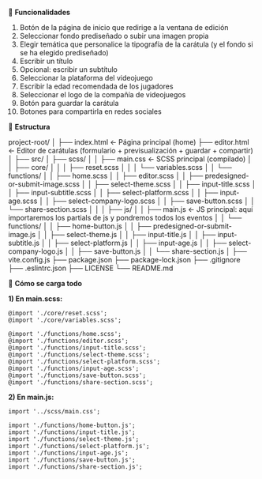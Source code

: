 🚀 **Funcionalidades**

1. Botón de la página de inicio que redirige a la ventana de edición
2. Seleccionar fondo prediseñado o subir una imagen propia
3. Elegir temática que personalice la tipografía de la carátula (y el fondo si se ha elegido prediseñado)
4. Escribir un título
5. Opcional: escribir un subtítulo
6. Seleccionar la plataforma del videojuego
7. Escribir la edad recomendada de los jugadores
8. Seleccionar el logo de la compañía de videojuegos
9. Botón para guardar la carátula
10. Botones para compartirla en redes sociales 

🔧 **Estructura**

project-root/
│
├── index.html                    ← Página principal (home)
├── editor.html                   ← Editor de carátulas (formulario + previsualización + guardar + compartir)
│
├── src/
│   ├── scss/
│   │   ├── main.css              ← SCSS principal (compilado)
│   │   ├── core/
│   │   │   ├── reset.scss
│   │   │   └── variables.scss
│   │   └── functions/
│   │       ├── home.scss
│   │       ├── editor.scss
│   │       ├── predesigned-or-submit-image.scss
│   │       ├── select-theme.scss
│   │       ├── input-title.scss 
│   │       ├── input-subtitle.scss
│   │       ├── select-platform.scss
│   │       ├── input-age.scss
│   │       ├── select-company-logo.scss
│   │       ├── save-button.scss
│   │       └── share-section.scss
│   │
│   ├── js/
│   │   ├── main.js               ← JS principal: aquí importaremos los partials de js y pondremos todos los eventos
│   │   └── functions/
│   │       ├── home-button.js
│   │       ├── predesigned-or-submit-image.js
│   │       ├── select-theme.js
│   │       ├── input-title.js 
│   │       ├── input-subtitle.js
│   │       ├── select-platform.js
│   │       ├── input-age.js
│   │       ├── select-company-logo.js
│   │       ├── save-button.js
│   │       └── share-section.js
│
├── vite.config.js
├── package.json
├── package-lock.json
├── .gitignore
├── .eslintrc.json
├── LICENSE
└── README.md


🧩 **Cómo se carga todo**

**1) En main.scss:**

    @import './core/reset.scss';
    @import './core/variables.scss';

    @import './functions/home.scss';
    @import './functions/editor.scss';
    @import './functions/input-title.scss';
    @import './functions/select-theme.scss';
    @import './functions/select-platform.scss';
    @import './functions/input-age.scss';
    @import './functions/save-button.scss';
    @import './functions/share-section.scss';


    
    
**2) En main.js:** 

    import '../scss/main.css';

    import './functions/home-button.js';
    import './functions/input-title.js';
    import './functions/select-theme.js';
    import './functions/select-platform.js';
    import './functions/input-age.js';
    import './functions/save-button.js';
    import './functions/share-section.js';




 